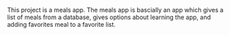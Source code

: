This project is a meals app. The meals app is bascially an app which gives a list of meals from a database, gives options about learning the app, and adding favorites meal to a favorite list.